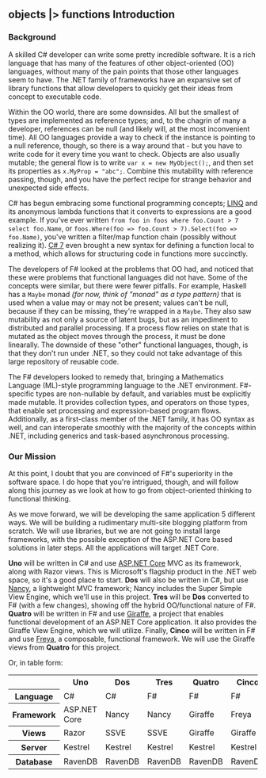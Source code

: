 ## objects |> functions Introduction

### Background

A skilled C# developer can write some pretty incredible software. It is a rich language that has many of the features of other object-oriented (OO) languages, without many of the pain points that those other languages seem to have. The .NET family of frameworks have an expansive set of library functions that allow developers to quickly get their ideas from concept to executable code.

Within the OO world, there are some downsides. All but the smallest of types are implemented as reference types; and, to the chagrin of many a developer, references can be null (and likely will, at the most inconvenient time). All OO languages provide a way to check if the instance is pointing to a null reference, though, so there is a way around that - but you have to write code for it every time you want to check. Objects are also usually mutable; the general flow is to write `var x = new MyObject();`, and then set its properties as `x.MyProp = "abc";`. Combine this mutability with reference passing, though, and you have the perfect recipe for strange behavior and unexpected side effects.

C# has begun embracing some functional programming concepts; [LINQ](https://docs.microsoft.com/en-us/dotnet/csharp/programming-guide/concepts/linq/introduction-to-linq-queries) and its anonymous lambda functions that it converts to expressions are a good example. If you've ever written `from foo in foos where foo.Count > 7 select foo.Name`, or `foos.Where(foo => foo.Count > 7).Select(foo => foo.Name)`, you've written a filter/map function chain (possibly without realizing it). [C# 7](https://docs.microsoft.com/en-us/dotnet/csharp/whats-new/csharp-7) even brought a new syntax for defining a function local to a method, which allows for structuring code in functions more succinctly.

The developers of F# looked at the problems that OO had, and noticed that these were problems that functional languages did not have. Some of the concepts were similar, but there were fewer pitfalls. For example, Haskell has a `Maybe` monad _(for now, think of "monad" as a type pattern)_ that is used when a value may or may not be present; values can't be null, because if they can be missing, they're wrapped in a `Maybe`. They also saw mutability as not only a source of latent bugs, but as an impediment to distributed and parallel processing. If a process flow relies on state that is mutated as the object moves through the process, it must be done linearally. The downside of these "other" functional languages, though, is that they don't run under .NET, so they could not take advantage of this large repository of reusable code.

The F# developers looked to remedy that, bringing a Mathematics Language (ML)-style programming language to the .NET environment. F#-specific types are non-nullable by default, and variables must be explicitly made mutable. It provides collection types, and operators on those types, that enable set processing and expression-based program flows. Additionally, as a first-class member of the .NET family, it has OO syntax as well, and can interoperate smoothly with the majority of the concepts within .NET, including generics and task-based asynchronous processing.

### Our Mission

At this point, I doubt that you are convinced of F#'s superiority in the software space. I do hope that you're intrigued, though, and will follow along this journey as we look at how to go from object-oriented thinking to functional thinking.

As we move forward, we will be developing the same application 5 different ways. We will be building a rudimentary multi-site blogging platform from scratch. We will use libraries, but we are not going to install large frameworks, with the possible exception of the ASP.NET Core based solutions in later steps. All the applications will target .NET Core.

**Uno** will be written in C# and use [ASP.NET Core](https://docs.microsoft.com/en-us/aspnet/core/?view=aspnetcore-2.2) MVC as its framework, along with Razor views. This is Microsoft's flagship product in the .NET web space, so it's a good place to start. **Dos** will also be written in C#, but use [Nancy](http://nancyfx.org/), a lightweight MVC framework; Nancy includes the Super Simple View Engine, which we'll use in this project. **Tres** will be **Dos** converted to F# (with a few changes), showing off the hybrid OO/functional nature of F#. **Quatro** will be written in F# and use [Giraffe](https://github.com/giraffe-fsharp/Giraffe), a project that enables functional development of an ASP.NET Core application. It also provides the Giraffe View Engine, which we will utilize. Finally, **Cinco** will be written in F# and use [Freya](https://freya.io/), a composable, functional framework. We will use the Giraffe views from **Quatro** for this project.

Or, in table form:

<table>
  <tr>
    <th>&nbsp;</th>
    <th>Uno</th>
    <th>Dos</th>
    <th>Tres</th>
    <th>Quatro</th>
    <th>Cinco</th>
  </tr>
  <tr>
    <th>Language</th>
    <td>C#</td>
    <td>C#</td>
    <td>F#</td>
    <td>F#</td>
    <td>F#</td>
  <tr>
  <tr>
    <th>Framework</th>
    <td>ASP.NET Core</td>
    <td>Nancy</td>
    <td>Nancy</td>
    <td>Giraffe</td>
    <td>Freya</td>
  </tr>
  <tr>
    <th>Views</th>
    <td>Razor</td>
    <td>SSVE</td>
    <td>SSVE</td>
    <td>Giraffe</td>
    <td>Giraffe</td>
  </tr>
  <tr>
    <th>Server</th>
    <td>Kestrel</td>
    <td>Kestrel</td>
    <td>Kestrel</td>
    <td>Kestrel</td>
    <td>Kestrel</td>
  </tr>
  <tr>
    <th>Database</th>
    <td>RavenDB</td>
    <td>RavenDB</td>
    <td>RavenDB</td>
    <td>RavenDB</td>
    <td>RavenDB</td>
  </tr>
</table>